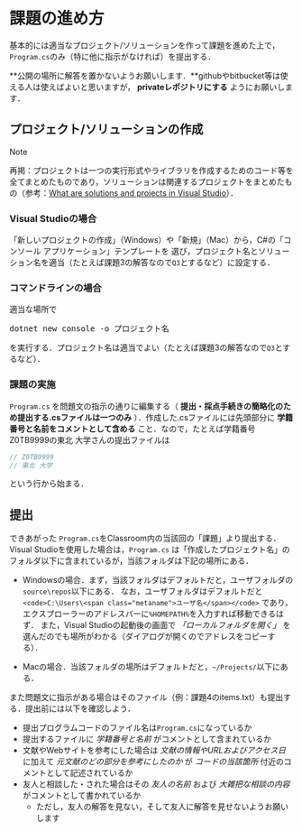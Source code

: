 # 課題の進め方

基本的には適当なプロジェクト/ソリューションを作って課題を進めた上で，`Program.cs`のみ（特に他に指示がなければ）を提出する．

**公開の場所に解答を置かないようお願いします．**githubやbitbucket等は使える人は使えばよいと思いますが， **privateレポジトリにする** ようにお願いします．

## プロジェクト/ソリューションの作成

> [!NOTE]
> 再掲：プロジェクトは一つの実行形式やライブラリを作成するためのコード等を全てまとめたものであり，ソリューションは関連するプロジェクトをまとめたもの（参考：[What are solutions and projects in Visual Studio](https://docs.microsoft.com/en-us/visualstudio/ide/solutions-and-projects-in-visual-studio?view=vs-2022>)）．

### Visual Studioの場合

「新しいプロジェクトの作成」（Windows）や「新規」（Mac）から，C#の「コンソール アプリケーション」テンプレートを
選び，プロジェクト名とソリューション名を適当（たとえば課題3の解答なので`Q3`とするなど）に設定する．

### コマンドラインの場合

適当な場所で

<pre>dotnet new console -o <span class="metaname">プロジェクト名</span></pre>

を実行する．プロジェクト名は適当でよい（たとえば課題3の解答なので`Q3`とするなど）．

### 課題の実施

`Program.cs` を問題文の指示の通りに編集する（ **提出・採点手続きの簡略化のため提出する.csファイルは一つのみ** ）．作成した.csファイルには先頭部分に **学籍番号と名前をコメントとして含める** こと．なので，たとえば学籍番号Z0TB9999の東北 大学さんの提出ファイルは

```cs
// Z0TB9999
// 東北 大学
```

という行から始まる．

## 提出

できあがった `Program.cs`をClassroom内の当該回の「課題」より提出する．Visual Studioを使用した場合は，`Program.cs` は「作成したプロジェクト名」のフォルダ以下に含まれているが，当該フォルダは下記の場所にある．

* Windowsの場合．まず，当該フォルダはデフォルトだと，ユーザフォルダの`source\repos`以下にある．
  なお，ユーザフォルダはデフォルトだと `<code>C:\Users\<span class="metaname">ユーザ名</span></code>` であり，
  エクスプローラーのアドレスバーに`%HOMEPATH%`を入力すれば移動できるはず．
  また，Visual Studioの起動後の画面で *「ローカルフォルダを開く」* を選んだのでも場所がわかる（ダイアログが開くのでアドレスをコピーする）．

* Macの場合．当該フォルダの場所はデフォルトだと，`~/Projects/`以下にある．  

また問題文に指示がある場合はそのファイル（例：課題4のitems.txt）も提出する．提出前には以下を確認しよう．

* 提出プログラムコードのファイル名は`Program.cs`になっているか
* 提出するファイルに *学籍番号と名前* がコメントとして含まれているか
* 文献やWebサイトを参考にした場合は *文献の情報やURLおよびアクセス日* に加えて *元文献のどの部分を参考にしたのか* が *コードの当該箇所* 付近のコメントとして記述されているか
* 友人と相談した・された場合はその *友人の名前* および *大雑把な相談の内容* がコメントとして書かれているか
  * ただし，友人の解答を見ない，そして友人に解答を見せないようお願いします

